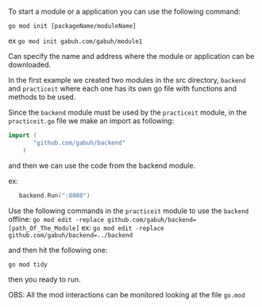 To start a module or a application you can use the following command:

`go mod init [packageName/moduleName]`

ex
`go mod init gabuh.com/gabuh/module1`

Can specify the name and address where the module or application can be downloaded.

In the first example we created two modules in the src directory, `backend` and `practiceit` where each one has its own go file with functions and methods to be used. 

Since the `backend` module must be used by the `practiceit` module, in the `practiceit.go` file we make an import as following: 

```go
import (
       "github.com/gabuh/backend"
	)
```

and then we can use the code from the backend module.

ex: 

```go
   backend.Run(":8080")
```

Use the following commands in the `practiceit` module to use the `backend` offline:
`go mod edit -replace github.com/gabuh/backend=[path_Of_The_Module]`
ex:
`go mod edit -replace github.com/gabuh/backend=../backend`

and then hit the following one:

`go mod tidy`

then you ready to run.

OBS: All the mod interactions can be monitored looking at the file `go.mod` 

